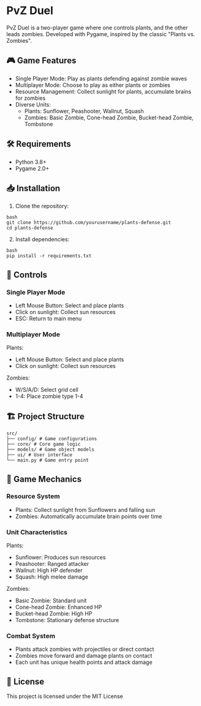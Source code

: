 # PvZ Duel
PvZ Duel is a two-player game where one controls plants, and the other leads zombies.
Developed with Pygame, inspired by the classic "Plants vs. Zombies".

## 🎮 Game Features

- Single Player Mode: Play as plants defending against zombie waves
- Multiplayer Mode: Choose to play as either plants or zombies
- Resource Management: Collect sunlight for plants, accumulate brains for zombies
- Diverse Units:
  - Plants: Sunflower, Peashooter, Wallnut, Squash
  - Zombies: Basic Zombie, Cone-head Zombie, Bucket-head Zombie, Tombstone

## 🛠️ Requirements

- Python 3.8+
- Pygame 2.0+

## 📥 Installation

1. Clone the repository:
```
bash
git clone https://github.com/yourusername/plants-defense.git
cd plants-defense
```

2. Install dependencies:
```
bash
pip install -r requirements.txt
```

## 🎯 Controls

### Single Player Mode
- Left Mouse Button: Select and place plants
- Click on sunlight: Collect sun resources
- ESC: Return to main menu

### Multiplayer Mode
Plants:
- Left Mouse Button: Select and place plants
- Click on sunlight: Collect sun resources

Zombies:
- W/S/A/D: Select grid cell
- 1-4: Place zombie type 1-4

## 🏗️ Project Structure
```
src/
├── config/ # Game configurations
├── core/ # Core game logic
├── models/ # Game object models
├── ui/ # User interface
└── main.py # Game entry point
```

## 🎲 Game Mechanics

### Resource System
- Plants: Collect sunlight from Sunflowers and falling sun
- Zombies: Automatically accumulate brain points over time

### Unit Characteristics

Plants:
- Sunflower: Produces sun resources
- Peashooter: Ranged attacker
- Wallnut: High HP defender
- Squash: High melee damage

Zombies:
- Basic Zombie: Standard unit
- Cone-head Zombie: Enhanced HP
- Bucket-head Zombie: High HP
- Tombstone: Stationary defense structure

### Combat System
- Plants attack zombies with projectiles or direct contact
- Zombies move forward and damage plants on contact
- Each unit has unique health points and attack damage

## 📜 License

This project is licensed under the MIT License
